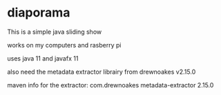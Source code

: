 # diaporama
This is a simple java sliding show

works on my computers and rasberry pi

uses java 11 and javafx 11

also need the metadata extractor librairy from drewnoakes v2.15.0

maven info for the extractor:
<dependency>
  <groupId>com.drewnoakes</groupId>
  <artifactId>metadata-extractor</artifactId>
  <version>2.15.0</version>
</dependency>
